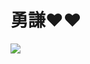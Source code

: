<meta charset="UTF-8">
<meta http-equiv="X-UA-Compatible" content="IE=edge">
<meta name="viewport" content="width=device-width, height=device-height, initial-scale=1.0">


<title>滿滿的勇謙</title>
<meta name="title" content="滿滿的勇謙">

<body>
<H1>勇謙❤️❤️</H1>
<img src ="https://scontent.ftpe7-4.fna.fbcdn.net/v/t1.18169-9/18953026_1235395043253377_4269365516033976092_n.jpg?_nc_cat=105&ccb=1-7&_nc_sid=8bfeb9&_nc_ohc=h3H25eMCxOcAX9iHpOv&tn=Q5rkbgpbo4kjV8dh&_nc_ht=scontent.ftpe7-4.fna&oh=00_AT9qLt-YX87XNvhmDlNL7b-r4Qun_CTM3ymbV-V_gCnCeQ&oe=632A7270">
</body>
